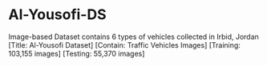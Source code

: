 # Al-Yousofi-DS
Image-based Dataset contains 6 types of vehicles collected in Irbid, Jordan
[Title: Al-Yousofi Dataset] [Contain: Traffic Vehicles Images] [Training: 103,155 images] [Testing: 55,370 images]

